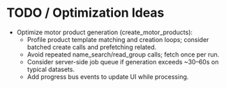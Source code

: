 # TODO / Optimization Ideas

- Optimize motor product generation (create_motor_products):
    - Profile product template matching and creation loops; consider batched create calls and prefetching related.
    - Avoid repeated name_search/read_group calls; fetch once per run.
    - Consider server-side job queue if generation exceeds ~30–60s on typical datasets.
    - Add progress bus events to update UI while processing.

